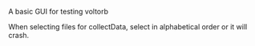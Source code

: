 A basic GUI for testing voltorb

When selecting files for collectData, select in alphabetical order or it will crash.
